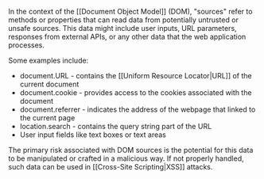 In the context of the [[Document Object Model]] (DOM), "sources" refer to methods or properties that can read data from potentially untrusted or unsafe sources. This data might include user inputs, URL parameters, responses from external APIs, or any other data that the web application processes.

Some examples include:

- document.URL - contains the [[Uniform Resource Locator|URL]] of the current document
- document.cookie - provides access to the cookies associated with the document
- document.referrer - indicates the address of the webpage that linked to the current page
- location.search - contains the query string part of the URL
- User input fields like text boxes or text areas

The primary risk associated with DOM sources is the potential for this data to be manipulated or crafted in a malicious way. If not properly handled, such data can be used in [[Cross-Site Scripting|XSS]] attacks.
